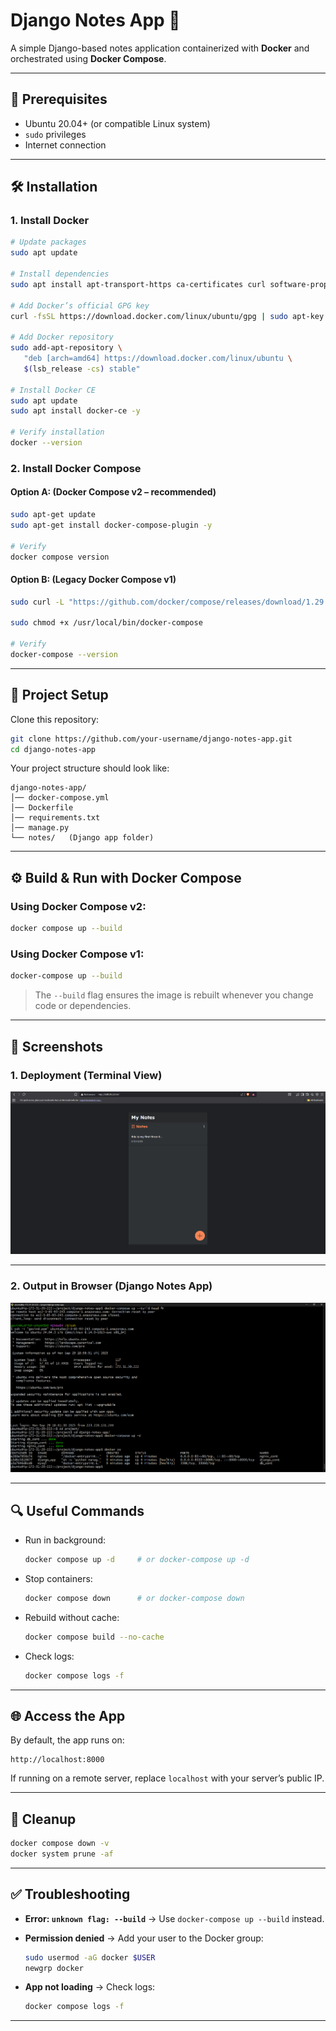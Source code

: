 # Django Notes App 📝

A simple Django-based notes application containerized with **Docker** and orchestrated using **Docker Compose**.

---

## 🚀 Prerequisites

* Ubuntu 20.04+ (or compatible Linux system)
* `sudo` privileges
* Internet connection

---

## 🛠️ Installation

### 1. Install Docker

```bash
# Update packages
sudo apt update

# Install dependencies
sudo apt install apt-transport-https ca-certificates curl software-properties-common -y

# Add Docker’s official GPG key
curl -fsSL https://download.docker.com/linux/ubuntu/gpg | sudo apt-key add -

# Add Docker repository
sudo add-apt-repository \
   "deb [arch=amd64] https://download.docker.com/linux/ubuntu \
   $(lsb_release -cs) stable"

# Install Docker CE
sudo apt update
sudo apt install docker-ce -y

# Verify installation
docker --version
```

### 2. Install Docker Compose

#### Option A: (Docker Compose v2 – recommended)

```bash
sudo apt-get update
sudo apt-get install docker-compose-plugin -y

# Verify
docker compose version
```

#### Option B: (Legacy Docker Compose v1)

```bash
sudo curl -L "https://github.com/docker/compose/releases/download/1.29.2/docker-compose-$(uname -s)-$(uname -m)" -o /usr/local/bin/docker-compose

sudo chmod +x /usr/local/bin/docker-compose

# Verify
docker-compose --version
```

---

## 📂 Project Setup

Clone this repository:

```bash
git clone https://github.com/your-username/django-notes-app.git
cd django-notes-app
```

Your project structure should look like:

```
django-notes-app/
│── docker-compose.yml
│── Dockerfile
│── requirements.txt
│── manage.py
└── notes/   (Django app folder)
```

---

## ⚙️ Build & Run with Docker Compose

### Using Docker Compose v2:

```bash
docker compose up --build
```

### Using Docker Compose v1:

```bash
docker-compose up --build
```

> The `--build` flag ensures the image is rebuilt whenever you change code or dependencies.

---

## 📸 Screenshots

### 1. Deployment (Terminal View)

![Deployment Screenshot](screenshots/deployment.png)

---

### 2. Output in Browser (Django Notes App)

![App Screenshot](screenshots/output.png)

---

## 🔍 Useful Commands

* Run in background:

  ```bash
  docker compose up -d     # or docker-compose up -d
  ```

* Stop containers:

  ```bash
  docker compose down      # or docker-compose down
  ```

* Rebuild without cache:

  ```bash
  docker compose build --no-cache
  ```

* Check logs:

  ```bash
  docker compose logs -f
  ```

---

## 🌐 Access the App

By default, the app runs on:

```
http://localhost:8000
```

If running on a remote server, replace `localhost` with your server’s public IP.

---

## 🧹 Cleanup

```bash
docker compose down -v
docker system prune -af
```

---

## ✅ Troubleshooting

* **Error: `unknown flag: --build`** → Use `docker-compose up --build` instead.
* **Permission denied** → Add your user to the Docker group:

  ```bash
  sudo usermod -aG docker $USER
  newgrp docker
  ```
* **App not loading** → Check logs:

  ```bash
  docker compose logs -f
  ```

---

